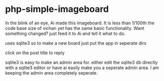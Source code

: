 # php-simple-imageboard

In the blink of an eye, Ai made this imageboard. It is less than 1/100th the code base size of vichan yet has the same basic functionality. Want something changed? just feed it to Ai and tell it what to do.

uses sqlite3 so to make a new board just put the app in seperate dirs

click on the post title to reply

sqlite3 is easy to make an admin area for. either edit the sqlite3 db directly with a sqlite3 editor or have ai easily make you a seperate admin area. I am keeping the admin area completely seperate. 


